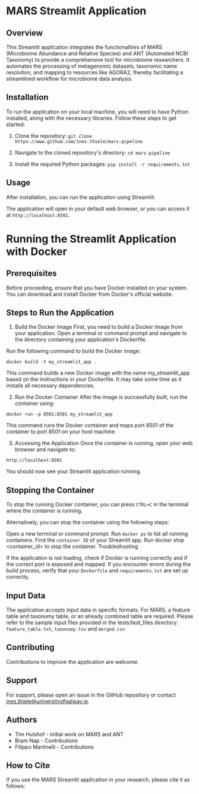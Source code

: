 # MARS Streamlit Application

## Overview
This Streamlit application integrates the functionalities of MARS (Microbiome Abundance and Relative Species) and ANT (Automated NCBI Taxonomy) to provide a comprehensive tool for microbiome researchers. It automates the processing of metagenomic datasets, taxonomic name resolution, and mapping to resources like AGORA2, thereby facilitating a streamlined workflow for microbiome data analysis.

## Installation
To run the application on your local machine, you will need to have Python installed, along with the necessary libraries. Follow these steps to get started:

1. Clone the repository: `git clone https://www.github.com/ines.thiele/mars-pipeline`

2. Navigate to the cloned repository's directory: `cd mars-pipeline`

3. Install the required Python packages: `pip install -r requirements.txt`

## Usage
After installation, you can run the application using Streamlit:

The application will open in your default web browser, or you can access it at `http://localhost:8501`.

# Running the Streamlit Application with Docker

## Prerequisites

Before proceeding, ensure that you have Docker installed on your system. You can download and install Docker from Docker's official website.

## Steps to Run the Application

1. Build the Docker Image
First, you need to build a Docker image from your application. Open a terminal or command prompt and navigate to the directory containing your application's Dockerfile.

Run the following command to build the Docker image:

`docker build -t my_streamlit_app .`

This command builds a new Docker image with the name my_streamlit_app based on the instructions in your Dockerfile. It may take some time as it installs all necessary dependencies.

2. Run the Docker Container
After the image is successfully built, run the container using:

`docker run -p 8501:8501 my_streamlit_app`

This command runs the Docker container and maps port 8501 of the container to port 8501 on your host machine.

3. Accessing the Application
Once the container is running, open your web browser and navigate to:

`http://localhost:8501`

You should now see your Streamlit application running.

## Stopping the Container

To stop the running Docker container, you can press `CTRL+C` in the terminal where the container is running.

Alternatively, you can stop the container using the following steps:

Open a new terminal or command prompt.
Run `docker ps` to list all running containers.
Find the `container ID` of your Streamlit app.
Run docker stop <container_id> to stop the container.
Troubleshooting

If the application is not loading, check if Docker is running correctly and if the correct port is exposed and mapped.
If you encounter errors during the build process, verify that your `Dockerfile` and `requirements.txt` are set up correctly.

## Input Data
The application accepts input data in specific formats. For MARS, a feature table and taxonomy table, or an already combined table are required. Please refer to the sample input files provided in the tests/test_files directory:
`feature_table.txt`, `taxonomy.tsv` and `merged.csv`

## Contributing
Contributions to improve the application are welcome. 

## Support
For support, please open an issue in the GitHub repository or contact ines.thiele@universityofgalway.ie.

## Authors
- Tim Hulshof - Initial work on MARS and ANT
- Bram Nap - Contributions 
- Filippo Martinelli - Contributions

## How to Cite
If you use the MARS Streamlit application in your research, please cite it as follows: